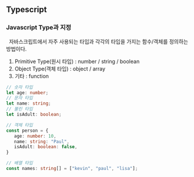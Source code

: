 ## **Typescript**

### **Javascript Type과 지정**

&nbsp;&nbsp;자바스크립트에서 자주 사용되는 타입과 각각의 타입을 가지는 함수/객체를 정의하는 방법이다.

1. Primitive Type(원시 타입) :
   number / string / boolean
2. Object Type(객체 타입) : object / array
3. 기타 : function
   <br>

```typescript
// 숫자 타입
let age: number;
// 문자 타입
let name: string;
// 불린 타입
let isAdult: boolean;

// 객체 타입
const person = {
   age: number: 10,
   name: string: "Paul",
   isAdult: boolean: false,
}

// 배열 타입
const names: string[] = ["kevin", "paul", "lisa"];
```

<br><br>
